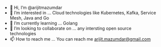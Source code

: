 - 👋 Hi, I’m @arijitmazumdar
- 👀 I’m interested in ... Cloud technologies like Kubernetes, Kafka, Service Mesh, Java and Go
- 🌱 I’m currently learning ... Golang
- 💞️ I’m looking to collaborate on ... any intersting open source technologies
- 📫 How to reach me ... You can reach me arijit.mazumdar@gmail.com

<!---
arijitmazumdar/arijitmazumdar is a ✨ special ✨ repository because its `README.md` (this file) appears on your GitHub profile.
You can click the Preview link to take a look at your changes.
--->

